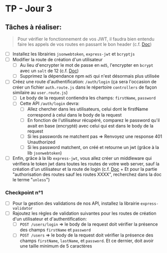 # TP - Jour 3

## Tâches à réaliser:

> Pour vérifier le fonctionnement de vos JWT, il faudra bien entendu faire les appels de vos routes en passant le bon header (c.f. [Doc](https://jwt.io/introduction))

- [ ] Installez les librairies `jsonwebtoken`, `express-jwt` et `bcryptjs`
- [ ] Modifier la route de création d'un utilisateur
  - [ ] Au lieu d'encrypter le mot de passe en `md5`, l'encrypter en `bcrypt` avec un `salt` de 12 (c.f. [Doc](https://github.com/dcodeIO/bcrypt.js#usage---sync))
  - [ ] Supprimez la dépendance npm `md5` qui n'est désormais plus utilisée
- [ ] Créez une route d'authentification: `/auth/login` (ça sera l'occasion de créer un fichier `auth.route.js` dans le répertoire `controllers` de façon similaire au `user.route.js`)
  - [ ] Le body de la request contiendra les champs: `firstName`, `password`
  - [ ] Cette API `/auth/login` devra:
    - [ ] Allez chercher dans les utilisateurs, celui dont le firstName correspond à celui dans le body de la request
    - [ ] En fonction de l'utilisateur récupéré, comparez le password qu'il avait en base (encrypté) avec celui qui est dans le body de la request
    - [ ] Si les passwords ne matchent pas => Renvoyez une response 401 Unauthorized
    - [ ] Si les password matchent, on créé et retourne un jwt (grâce à la lib `jsonwebtoken`)
- [ ] Enfin, grâce à la lib `express-jwt`, vous allez créer un middleware qui vérifiera le token jwt dans toutes les routes de votre web server, sauf la création d'un utilisateur et la route de login (c.f. [Doc](https://www.npmjs.com/package/express-jwt) + Et pour la partie "authorisation des routes sauf les routes XXXX", recherchez dans la doc le terme "`unless`")

### Checkpoint n°1

- [ ] Pour la gestion des validations de nos API, installez la librairie `express-validator`
- [ ] Rajoutez les règles de validation suivantes pour les routes de création d'un utilisateur et d'authentification:
  - [ ] `POST /users/login` => le body de la request doit vérifier la présence des champs `firstName` et `password`
  - [ ] `POST /users` => le body de la request doit vérifier la présence des champs `firstName`, `lastName`, et `password`. Et ce dernier, doit avoir une taille minimum de 5 caractères
